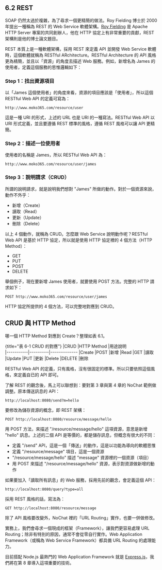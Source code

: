 ## 6.2 REST

SOAP 仍然太過於複雜，為了尋求一個更精簡的做法。Roy Fielding 博士於 2000 年提出一種稱為 REST 的 Web Service 軟體架構。[Roy Fielding][1] 是 Apache HTTP Server 專案的共同創辦人，他在 HTTP 協定上有非常重要的貢獻，REST 架構則是他的博士論文題目。

[1]: http://en.wikipedia.org/wiki/Roy_Fielding "Roy Fielding"

REST 本質上是一種軟體架構，採用 REST 來定義 API 並開發 Web Service 軟體時，這個軟體就稱為 RESTful ARchitecture。RESTful Architecture 的 API 風格更為棈簡，並且以「資源」的角度去描述 Web 服務。例如，新增名為 James 的使用者，定義這個服務的思惟邏輯如下：

### Step 1：找出資源項目

以「James 這個使用者」的角度來看，資源的項目應該是「使用者」，所以這個 RESTful Web API 的定義可寫為：

~~~~~~~~
http://www.moko365.com/resource/user
~~~~~~~~

這是一種 URI 的形式，上述的 URL 也是 URI 的一種寫法。RESTful Web API 以 URI 形式定義，並且要遵循 REST 標準的風格，遵循 REST 風格可以讓 API 更精簡。

### Step 2：描述一位使用者

使用者的名稱是 James，所以 RESTful Web API 為：

~~~~~~~~
http://www.moko365.com/resource/user/james
~~~~~~~~

### Step 3：說明請求（CRUD）

所謂的說明請求，就是說明我們想對 "James" 所做的動作。對於一個資源來說，動作不外乎：

- 新增（Create）
- 讀取（Read）
- 更新（Update）
- 刪除（Delete）

以上 4 個動作，就稱為 CRUD。怎麼跟 Web Service 說明動作呢？RESTful Web API 是基於 HTTP 協定，所以就是使用 HTTP 協定裡的 4 個方法（HTTP Method）：

- GET
- PUT
- POST
- DELETE

舉個例子，現在要新增 James 使用者，就要使用 POST 方法。完整的 HTTP 請求如下：

~~~~~~~~
POST http://www.moko365.com/resource/user/james
~~~~~~~~

HTTP 協定所提供的 4 個方法，可以完整地對應到 CRUD。

## CRUD 與 HTTP Method

哪一個 HTTP Method 對應到 Create？整理如表 6.1。

{title="表 6-1 CRUD 的對應"}
|CRUD       |HTTP Method      |用途說明      
|-----------|----------|--------------
|Create     |POST      |新增
|Read       |GET 	   |讀取
|Update     |PUT       |更新
|Delete     |DELETE    |刪除

RESTful Web API 的定義，只有風格，沒有很固定的標準。所以只要依照這個風格，來定義自已的 API 即可。

了解 REST 的觀念後，馬上可以聯想到：要對第 3 章與第 4 章的 NoChat 範例做調整。原本傳送訊息的 API：

~~~~~~~~
http://localhost:8080/send?m=hello
~~~~~~~~

要修改為儲存資源的概念，即 REST 架構：

~~~~~~~~
POST http://localhost:8080/resource/message/hello
~~~~~~~~

用 POST 方法，來描述 "/resource/message/hello" 這項資源，意思是新增 "hello" 訊息。上述的二個 API 是等價的，都是儲存訊息，但概念有很大的不同：

- 定義 "/send" API，這是一個「傳送」的動作，這是以功能為導向的軟體思惟
- 定義 "/resource/message" 項目，這是一個資源
- "/resource/message/hello" 描述 "message" 資源裡的一個資源（項目）
- 用 POST 來描述 "/resource/message/hello" 資源，表示對資源做新增的動作

如果要加入「讀取所有訊息」的 Web 服務，採用先前的觀念，會定義這個 API：

~~~~~~~~
http://localhost:8080/query?type=all
~~~~~~~~

採用 REST 風格的話，寫法為：

~~~~~~~~
GET http://localhost:8080/resource/message
~~~~~~~~

除了 API 風格要改變外，NoChat 裡的「URL Routing」實作，也要一併做修改。

實務上，我們會尋求一個現成的框架（Framework），讓我們更容易處理 URL Routing；除非有特別的原因，通常不會從零自行實作。Web Application Framework（或稱為 Web Service Framework）都具備 URL Routing 的處理能力。

目前搭配 Node.js 最熱門的 Web Application Framework 就是 [Express.js][2]，我們將在第 8 章導入這項重要的技術。

[2]: http://expressjs.com/